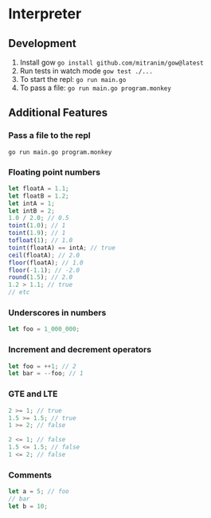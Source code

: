 # Interpreter

## Development

1. Install gow `go install github.com/mitranim/gow@latest`
2. Run tests in watch mode `gow test ./...`
3. To start the repl: `go run main.go`
4. To pass a file: `go run main.go program.monkey`

## Additional Features

### Pass a file to the repl
```
go run main.go program.monkey
```

### Floating point numbers
```js
let floatA = 1.1;
let floatB = 1.2;
let intA = 1;
let intB = 2;
1.0 / 2.0; // 0.5
toint(1.0); // 1
toint(1.9); // 1
tofloat(1); // 1.0
toint(floatA) == intA; // true
ceil(floatA); // 2.0
floor(floatA); // 1.0
floor(-1.1); // -2.0
round(1.5); // 2.0
1.2 > 1.1; // true
// etc
```

### Underscores in numbers
```js
let foo = 1_000_000; 
```

### Increment and decrement operators
```js
let foo = ++1; // 2
let bar = --foo; // 1
```

### GTE and LTE
```js
2 >= 1; // true
1.5 >= 1.5; // true
1 >= 2; // false

2 <= 1; // false
1.5 <= 1.5; // false
1 <= 2; // false
```

### Comments
```js
let a = 5; // foo
// bar
let b = 10;
```